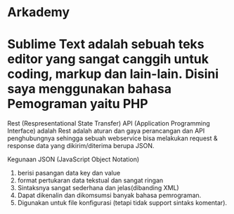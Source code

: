 # Arkademy
Sublime Text adalah sebuah teks editor yang sangat canggih untuk coding, markup dan lain-lain. Disini saya menggunakan bahasa Pemograman yaitu PHP
==============================================================================================================================
Rest (Respresentational State Transfer) API (Application Programming Interface) adalah Rest adalah aturan dan gaya perancangan dan API penghubungnya sehingga sebuah webservice bisa melakukan request & response data yang dikirim/diterima berupa JSON.

Kegunaan JSON (JavaScript Object Notation)
1. berisi pasangan data key dan value
2. format pertukaran data tekstual dan sangat ringan
3. Sintaksnya sangat sederhana dan jelas(dibanding XML)
4. Dapat dikenalin dan dikomsumsi banyak bahasa pemrograman.
5. Digunakan untuk file konfigurasi (tetapi tidak support sintaks komentar).
